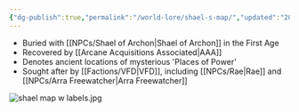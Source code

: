 ```yaml
---
{"dg-publish":true,"permalink":"/world-lore/shael-s-map/","updated":"2024-12-23T12:10:07.397-05:00"}
---
```


- Buried with [[NPCs/Shael of Archon\|Shael of Archon]] in the First Age
- Recovered by [[Arcane Acquisitions Associated\|AAA]]
- Denotes ancient locations of mysterious 'Places of Power'
- Sought after by [[Factions/VFD\|VFD]], including [[NPCs/Rae\|Rae]] and [[NPCs/Arra Freewatcher\|Arra Freewatcher]]

![shael map w labels.jpg](/img/user/Images/shael%20map%20w%20labels.jpg)